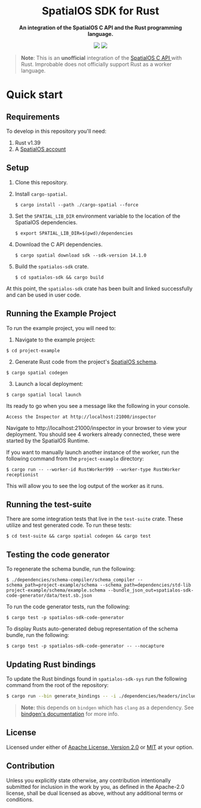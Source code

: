 <div align="center">
    <h1>SpatialOS SDK for Rust</h1>
    <p>
        <strong>An integration of the SpatialOS C API and the Rust programming language.</strong>
    </p>
    <p>
        <a href="https://deps.rs/repo/github/jamiebrynes7/spatialos-sdk-rs"><img src="https://deps.rs/repo/github/jamiebrynes7/spatialos-sdk-rs/status.svg"/></a>
        <img src="https://img.shields.io/badge/rustc-1.39-blue.svg"/>
    </p>
</div>


> **Note**: This is an **unofficial** integration of the [SpatialOS C API ](https://docs.improbable.io/reference/latest/capi/introduction) with Rust. Improbable does not officially support Rust as a worker language.

# Quick start

## Requirements

To develop in this repository you'll need:

1. Rust v1.39
2. A [SpatialOS account](https://www.improbable.io/get-spatialos) 

## Setup

1. Clone this repository.
2. Install `cargo-spatial`.
   
    ```
    $ cargo install --path ./cargo-spatial --force
    ```
3. Set the `SPATIAL_LIB_DIR` environment variable to the location of the SpatialOS dependencies.
   
   ```
   $ export SPATIAL_LIB_DIR=$(pwd)/dependencies
   ```
4. Download the C API dependencies.
   
   ```
   $ cargo spatial download sdk --sdk-version 14.1.0
   ```
5. Build the `spatialos-sdk` crate.
   
   ```
   $ cd spatialos-sdk && cargo build
   ```

At this point, the `spatialos-sdk` crate has been built and linked successfully and can be used in user code.

## Running the Example Project

To run the example project, you will need to:

1. Navigate to the example project:

  ```
  $ cd project-example
  ```
2. Generate Rust code from the project's [SpatialOS schema](https://docs.improbable.io/reference/14.2/shared/schema/introduction).
  ```
  $ cargo spatial codegen
  ```
3. Launch a local deployment:
  ```
  $ cargo spatial local launch
  ```

Its ready to go when you see a message like the following in your console.

```
Access the Inspector at http://localhost:21000/inspector
```

Navigate to http://localhost:21000/inspector in your browser to view your deployment. You should see 4 workers already connected,
these were started by the SpatialOS Runtime. 

If you want to manually launch another instance of the worker, run the following command from the `project-example` directory:

```
$ cargo run -- --worker-id RustWorker999 --worker-type RustWorker receptionist
```

This will allow you to see the log output of the worker as it runs.

## Running the test-suite

There are some integration tests that live in the `test-suite` crate. These utilize and test generated code. To run these tests: 

```
$ cd test-suite && cargo spatial codegen && cargo test
```

## Testing the code generator

To regenerate the schema bundle, run the following:

```
$ ./dependencies/schema-compiler/schema_compiler --schema_path=project-example/schema --schema_path=dependencies/std-lib project-example/schema/example.schema --bundle_json_out=spatialos-sdk-code-generator/data/test.sb.json
```

To run the code generator tests, run the following:

```
$ cargo test -p spatialos-sdk-code-generator
```

To display Rusts auto-generated debug representation of the schema bundle, run the following:

```
$ cargo test -p spatialos-sdk-code-generator -- --nocapture
```

## Updating Rust bindings

To update the Rust bindings found in `spatialos-sdk-sys` run the following command from the root of the repository:

```bash
$ cargo run --bin generate_bindings -- -i ./dependencies/headers/include/improbable/ -o ./spatialos-sdk-sys/src/
```

> **Note:** this depends on `bindgen` which has `clang` as a dependency. See [bindgen's documentation](https://rust-lang.github.io/rust-bindgen/requirements.html) for more info.

## License

Licensed under either of [Apache License, Version 2.0](LICENSE-APACHE) or [MIT](LICENSE-MIT) at your option.

## Contribution

Unless you explicitly state otherwise, any contribution intentionally submitted
for inclusion in the work by you, as defined in the Apache-2.0 license, shall be
dual licensed as above, without any additional terms or conditions.

